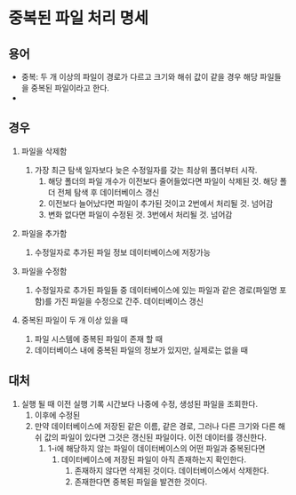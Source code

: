 # 중복된 파일 처리 명세

## 용어

- 중복: 두 개 이상의 파일이 경로가 다르고 크기와 해쉬 값이 같을 경우 해당 파일들을 중복된 파일이라고 한다. 
- 

## 경우 

1. 파일을 삭제함
   1. 가장 최근 탐색 일자보다 늦은 수정일자를 갖는 최상위 폴더부터 시작.
      1. 해당 폴더의 파일 개수가 이전보다 줄어들었다면 파일이 삭제된 것. 해당 폴더 전체 탐색 후
         데이터베이스 갱신
      2. 이전보다 늘어났다면 파일이 추가된 것이고 2번에서 처리될 것. 넘어감
      3. 변화 없다면 파일이 수정된 것. 3번에서 처리될 것. 넘어감
2. 파일을 추가함
   1. 수정일자로 추가된 파일 정보 데이터베이스에 저장가능
3. 파일을 수정함
   1. 수정일자로 추가된 파일들 중 데이터베이스에 있는 파일과 같은 경로(파일명 포함)를 가진 파일을 
수정으로 간주. 데이터베이스 갱신





1. 중복된 파일이 두 개 이상 있을 때
   1. 파일 시스템에 중복된 파일이 존재 할 때
   2. 데이터베이스 내에 중복된 파일의 정보가 있지만, 실제로는 없을 때

## 대처 

1. 실행 될 때 이전 실행 기록 시간보다 나중에 수정, 생성된 파일을 조회한다. 
   1. 이후에 수정된 
   2. 만약 데이터베이스에 저장된 같은 이름, 같은 경로, 그러나 다른 크기와 다른 해쉬 값의 파일이 있다면 
   그것은 갱신된 파일이다. 이전 데이터를 갱신한다. 
      1. 1-i에 해당하지 않는 파일이 데이터베이스의 어떤 파일과 중복된다면 
         1. 데이터베이스에 저장된 파일이 아직 존재하는지 확인한다. 
            1. 존재하지 않다면 삭제된 것이다. 데이터베이스에서 삭제한다. 
            2. 존재한다면 중복된 파일을 발견한 것이다. 